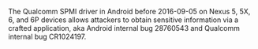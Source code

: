 The Qualcomm SPMI driver in Android before 2016-09-05 on Nexus 5, 5X, 6, and 6P devices allows attackers to obtain sensitive information via a crafted application, aka Android internal bug 28760543 and Qualcomm internal bug CR1024197.